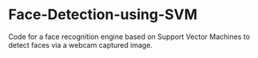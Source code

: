 # Face-Detection-using-SVM
Code for a face recognition engine based on Support Vector Machines to detect faces via a webcam captured image. 
